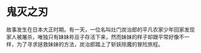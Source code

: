 # 鬼灭之刃

故事发生在日本大正时期。有一天，一位名叫灶门炭治郎的平凡农家少年回家发现家人被屠杀，唯独只有妹妹祢豆子存活下来，然而妹妹的样子却跟平常好像不一样，为了寻求拯救妹妹的方法，炭治郎踏上了斩妖除魔的冒险旅程。
